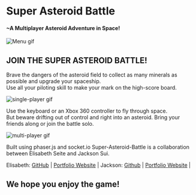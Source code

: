# Super Asteroid Battle
#### ~A Multiplayer Asteroid Adventure in Space!

![Menu gif](https://media.giphy.com/media/xT1R9HNsbcc4lgD6YU/giphy.gif)


## JOIN THE SUPER ASTEROID BATTLE! 
Brave the dangers of the asteroid field to collect as many minerals as possible and upgrade your spaceship.  
Use all your piloting skill to make your mark on the high-score board.


![single-player gif](https://media.giphy.com/media/3ohjV8tCS0jpmfpPBm/giphy.gif)


Use the keyboard or an Xbox 360 controller to fly through space.  
But beware drifting out of control and right into an asteroid. 
Bring your friends along or join the battle solo.


![multi-player gif](https://media.giphy.com/media/l4Epk1JhENUuAYJxK/giphy.gif)


Built using phaser.js and socket.io
Super-Asteroid-Battle is a collaboration between Elisabeth Seite and Jackson Sui.

Elisabeth: [GitHub](https://github.com/eseite47) | [Portfolio Website](https://eseite47.github.io/) |
Jackson: [Github](https://github.com/Kiro705) | [Portfolio Website](https://kiro705.github.io/profilePage/) |

## We hope you enjoy the game!
